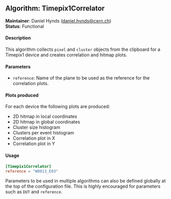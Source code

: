## Algorithm: Timepix1Correlator
**Maintainer**: Daniel Hynds (<daniel.hynds@cern.ch>)   
**Status**: Functional   

#### Description
This algorithm collects `pixel` and `cluster` objects from the clipboard for a Timepix1 device and creates correlation and hitmap plots.

#### Parameters
* `reference`: Name of the plane to be used as the reference for the correlation plots.

#### Plots produced
For each device the following plots are produced:
* 2D hitmap in local coordinates
* 2D hitmap in global coordinates
* Cluster size histogram
* Clusters per event histogram
* Correlation plot in X
* Correlation plot in Y

#### Usage
```toml
[Timepix1Correlator]
reference = "W0013_E03"
```
Parameters to be used in multiple algorithms can also be defined globally at the top of the configuration file. This is highly encouraged for parameters such as `DUT` and `reference`.
